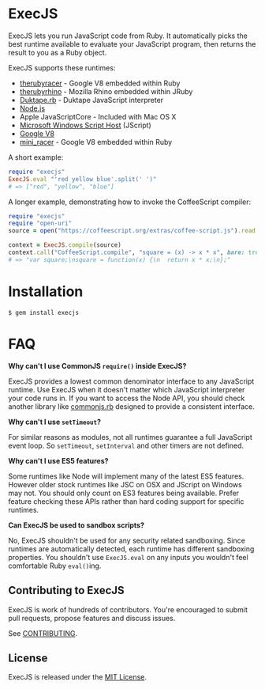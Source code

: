 ExecJS
======

ExecJS lets you run JavaScript code from Ruby. It automatically picks
the best runtime available to evaluate your JavaScript program, then
returns the result to you as a Ruby object.

ExecJS supports these runtimes:

* [therubyracer](https://github.com/cowboyd/therubyracer) - Google V8
  embedded within Ruby
* [therubyrhino](https://github.com/cowboyd/therubyrhino) - Mozilla
  Rhino embedded within JRuby
* [Duktape.rb](https://github.com/judofyr/duktape.rb) - Duktape JavaScript interpreter
* [Node.js](https://nodejs.org/)
* Apple JavaScriptCore - Included with Mac OS X
* [Microsoft Windows Script Host](https://msdn.microsoft.com/en-us/library/9bbdkx3k.aspx) (JScript)
* [Google V8](https://code.google.com/p/v8/)
* [mini_racer](https://github.com/discourse/mini_racer) - Google V8
  embedded within Ruby

A short example:

``` ruby
require "execjs"
ExecJS.eval "'red yellow blue'.split(' ')"
# => ["red", "yellow", "blue"]
```

A longer example, demonstrating how to invoke the CoffeeScript compiler:

``` ruby
require "execjs"
require "open-uri"
source = open("https://coffeescript.org/extras/coffee-script.js").read

context = ExecJS.compile(source)
context.call("CoffeeScript.compile", "square = (x) -> x * x", bare: true)
# => "var square;\nsquare = function(x) {\n  return x * x;\n};"
```

# Installation

```
$ gem install execjs
```

# FAQ

**Why can't I use CommonJS `require()` inside ExecJS?**

ExecJS provides a lowest common denominator interface to any JavaScript runtime.
Use ExecJS when it doesn't matter which JavaScript interpreter your code runs
in. If you want to access the Node API, you should check another library like
[commonjs.rb](https://github.com/cowboyd/commonjs.rb) designed to provide a
consistent interface.

**Why can't I use `setTimeout`?**

For similar reasons as modules, not all runtimes guarantee a full JavaScript
event loop. So `setTimeout`, `setInterval` and other timers are not defined.

**Why can't I use ES5 features?**

Some runtimes like Node will implement many of the latest ES5 features. However
older stock runtimes like JSC on OSX and JScript on Windows may not. You should
only count on ES3 features being available. Prefer feature checking these APIs
rather than hard coding support for specific runtimes.

**Can ExecJS be used to sandbox scripts?**

No, ExecJS shouldn't be used for any security related sandboxing. Since runtimes
are automatically detected, each runtime has different sandboxing properties.
You shouldn't use `ExecJS.eval` on any inputs you wouldn't feel comfortable Ruby
`eval()`ing.

## Contributing to ExecJS

ExecJS is work of hundreds of contributors. You're encouraged to submit pull requests, propose
features and discuss issues.

See [CONTRIBUTING](CONTRIBUTING.md).

## License
ExecJS is released under the [MIT License](MIT-LICENSE).
